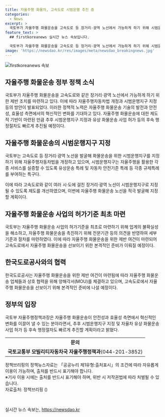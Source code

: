 ```yaml
---
title: 자율주행 화물차, 고속도로 시범운행 추진 중
categories:
  - News
excerpt: >
  국토부가 자율주행 화물운송을 고속도로 등 장거리·광역 노선에서 가능하게 하기 위해 시범운행지구 지정과 자율차 화물운송 사업의 허가기준을 마련하는 등 제반 여건을 개선하고 있다. 이에 따라 한국도로공사도 자율주행 화물운송을 위한 준비에 나서고 있으며, 국토부는 향후 고속도로 시범운행지구 지정과 자율차 유상 화물운송 사업 허가 등을 촉진할 계획이라 밝혔다. 자율주행 화물운송은 안전성과 효율성 면에서 혁신적인 변화를 가져올 수 있는 분야로 평가되고 있다. (현재 297자)
feature_text: >
  ## firstkoreanews 실시간 뉴스 속보입니다.

  국토부가 자율주행 화물운송을 고속도로 등 장거리·광역 노선에서 가능하게 하기 위해 시범운행지구 지정과 자율차 화물운송 사업의 허가기준을 마련하는 등 제반 여건을 개선하고 있다. 이에 따라 한국도로공사도 자율주행 화물운송을 위한 준비에 나서고 있으며, 국토부는 향후 고속도로 시범운행지구 지정과 자율차 유상 화물운송 사업 허가 등을 촉진할 계획이라 밝혔다. 자율주행 화물운송은 안전성과 효율성 면에서 혁신적인 변화를 가져올 수 있는 분야로 평가되고 있다. (현재 297자)
image: 'https://newsdao.kr/res/images/meta/newsdao_breakingnews.jpg'
---
```


<p><img src="https://newsdao.kr/res/images/meta/newsdao_breakingnews.jpg" alt="firstkoreanews 속보" /></p>

<h2 data-ke-size="size26">자율주행 화물운송 정부 정책 소식</h2>

<p data-ke-size="size16">국토부가 자율주행 화물운송을 고속도로와 같은 장거리·광역 노선에서 가능하게 하기 위한 제반 조치를 마련하고 있다. 이에 따라 자율주행자동차법 개정과 시범운행지구 지정 등의 방안이 발표되었다. 이러한 정책적 노력은 자율주행 화물운송 기술의 발전과 안전성, 효율성 측면에서의 혁신적인 변화를 기대하고 있다. 자율주행 화물운송에 대한 제도적 기반이 마련된 만큼 추후 시범운행지구 지정과 유상 화물운송 사업 허가 등의 후속 행정절차도 빠르게 추진될 예정이다.</p>

<h2 data-ke-size="size24">자율주행 화물운송의 시범운행지구 지정</h2>

<p data-ke-size="size16">국토부는 고속도로 등 장거리·광역 노선을 발굴해 화물운송을 위한 시범운행지구를 지정하기 위해 자율주행자동차법을 개정하고 있으며, 시범운행지구는 자율주행을 활용한 각종 서비스를 실증할 수 있도록 유상운송 특례 및 자동차 안전기준 특례 등 각종 규제특례를 부여하는 특구다.</p>

<p data-ke-size="size16">이에 따라 고속도로와 같이 여러 시·도에 걸친 장거리·광역 노선이 시범운행지구로 지정될 수 있도록 제도를 개선하였으며, 이번에 자율주행 화물운송 노선을 적극 발굴해 지정할 계획이다.</p>

<h2 data-ke-size="size24">자율주행 화물운송 사업의 허가기준 최초 마련</h2>

<p data-ke-size="size16">국토부는 자율주행 화물운송 사업의 허가기준을 최초로 마련하기 위해 업계의 불확실성을 해소하고, 자율주행 화물운송을 촉진하기 위해 전문기관 등의 의견을 반영하여 세부기준과 절차를 마련하였다. 이에 따라 자율주행 화물운송을 위한 제반 여건이 마련되어 고속도로에서 자율주행 화물운송을 선보이기 위한 본격적인 준비가 이뤄질 예정이다.</p>

<h2 data-ke-size="size24">한국도로공사와의 협력</h2>

<p data-ke-size="size16">한국도로공사는 자율주행 화물운송을 위한 제반 여건이 마련됨에 따라 자율주행 화물운송 업체들과 상호 협력을 위해 양해각서(MOU)를 체결하고 있으며, 고속도로에서 자율주행 화물운송을 선보이기 위해 본격적인 준비에 나설 예정이다.</p>

<h2 data-ke-size="size24">정부의 입장</h2>

<p data-ke-size="size16">국토부 자율주행정책과장은 자율주행 화물운송이 안전성과 효율성 측면에서 혁신적인 변화를 이끌어 낼 수 있는 분야라면서, 추후 시범운행지구 지정 및 자율차 유상 화물운송 사업 허가 등 후속 행정절차도 빠르게 추진할 계획이라고 밝혔다.</p>

<table>
  <tr>
    <td style="text-align: center; height: 17px;"><b>문의</b></td>
  </tr>
  <tr>
    <td style="text-align: center; height: 17px;"><b>국토교통부 모빌리티자동차국 자율주행정책과</b>(044-201-3852)</td>
  </tr>
</table>

<p data-ke-size="size16">정책브리핑의 정책뉴스자료는 「공공누리 제1유형:출처표시」의 조건에 따라 자유롭게 이용이 가능하며, 출처를 반드시 표기해야 합니다. <br>※기사 이용 시에는 출처를 반드시 표기해야 하며, 위반 시 저작권법에 따라 처벌될 수 있습니다. <br>자료출처: 정책브리핑 ()</p>

<p data-ke-size="size16">&nbsp;</p>
실시간 뉴스 속보는, <a href="https://newsdao.kr" rel="dofollow">https://newsdao.kr</a>


